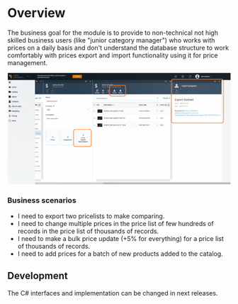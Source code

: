 # Overview
The business goal for the module is to provide to non-technical not high skilled business users (like "junior category manager") who works with prices on a daily basis and don't understand the database structure to work comfortably with prices export and import functionality using it for price management.

![Main-Scree](media/main-screen.png)

### Business scenarios
* I need to export two pricelists to make comparing. 
* I need to change multiple prices in the price list of few hundreds of records in the price list of thousands of records.
* I need to make a bulk price update (+5% for everything) for a price list of thousands of records.
* I need to add prices for a batch of new products added to the catalog.

## Development
The C# interfaces and implementation can be changed in next releases.

